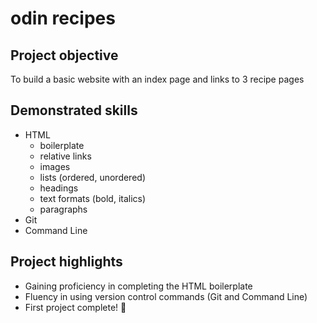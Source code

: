 # odin recipes

## Project objective
To build a basic website with an index page and links to 3 recipe pages

## Demonstrated skills
- HTML
	- boilerplate
	- relative links
	- images
	- lists (ordered, unordered)
	- headings
	- text formats (bold, italics)
	- paragraphs
- Git
- Command Line

## Project highlights
- Gaining proficiency in completing the HTML boilerplate
- Fluency in using version control commands (Git and Command Line)
- First project complete! 🥰

